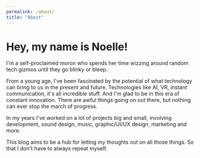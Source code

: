 ```yaml
---
permalink: /about/
title: "About"
---
```


# Hey, my name is Noelle!

I'm a self-proclaimed moron who spends her time wizzing around random tech gizmos until they go blinky or bleep.

From a young age, I've been fascinated by the potential of what technology can bring to us in the present and future. Technologies like AI, VR, instant communication, it's all incredible stuff. And I'm glad to be in this era of constant innovation. There are awful things going on out there, but nothing can ever stop the march of progress.

In my years I've worked on a lot of projects big and small, involving development, sound design, music, graphic/UI/UX design, marketing and more.

This blog aims to be a hub for letting my thoughts out on all those things. So that I don't have to always repeat myself.